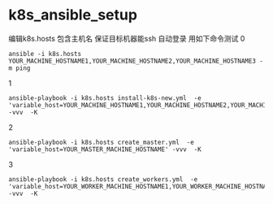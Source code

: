 # k8s_ansible_setup

编辑k8s.hosts 包含主机名
保证目标机器能ssh 自动登录
用如下命令测试
0
```
ansible -i k8s.hosts YOUR_MACHINE_HOSTNAME1,YOUR_MACHINE_HOSTNAME2,YOUR_MACHINE_HOSTNAME3 -m ping
```

1
```
ansible-playbook -i k8s.hosts install-k8s-new.yml  -e 'variable_host=YOUR_MACHINE_HOSTNAME1,YOUR_MACHINE_HOSTNAME2,YOUR_MACHINE_HOSTNAME3' -vvv  -K
```
2
```
ansible-playbook -i k8s.hosts create_master.yml  -e 'variable_host=YOUR_MASTER_MACHINE_HOSTNAME' -vvv  -K
```
3
```
ansible-playbook -i k8s.hosts create_workers.yml  -e 'variable_host=YOUR_WORKER_MACHINE_HOSTNAME1,YOUR_WORKER_MACHINE_HOSTNAME2' -vvv  -K
```
